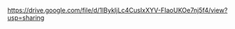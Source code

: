 <!-- Video Link -->
https://drive.google.com/file/d/1lBykIjLc4CusIxXYV-FIaoUKOe7nj5f4/view?usp=sharing